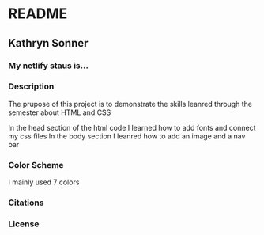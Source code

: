 # README

## Kathryn Sonner
### My netlify staus is...
### Description
The prupose of this project is to demonstrate the skills leanred through the semester about HTML and CSS

In the head section of the html code I learned how to add fonts and connect my css files 
In the body section I leanred how to add an image and a nav bar 
### Color Scheme
I mainly used 7 colors 
### Citations 

### License 